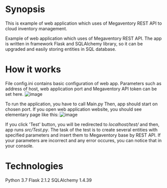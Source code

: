# Synopsis
This is example of web application which uses of Megaventory REST API to cloud inventory management.

Example of web application which uses of Megaventory REST API. The app is written in framework Flask and SQLAlchemy library, so it can be upgraded and easily storing entities in SQL database.


# How it works
File config.ini contains basic configuration of web app. Parameters such as address of host, web application port and Megaventory API token can be set here.
![image](https://user-images.githubusercontent.com/74925191/177055849-9a651792-b32f-414f-ad4b-22d74e482d3c.png)

To run the application, you have to call Main.py Then, app should start on chosen port. If you open web application website, you should see elementary page like this:
![image](https://user-images.githubusercontent.com/74925191/177056219-2fd7c962-936e-4d36-94d4-abfe2f6dbbc2.png)

If you click 'Test' button, you will be redirected to *localhost/test/* and then, app runs *src/Test.py*. The task of the test is to create several entities with specified parameters and insert them to Megaventory base by REST API. If your parameters are incorrect and any error occures, you can notice that in your console.


# Technologies
Python 3.7
Flask 2.1.2
SQLAlchemy 1.4.39
